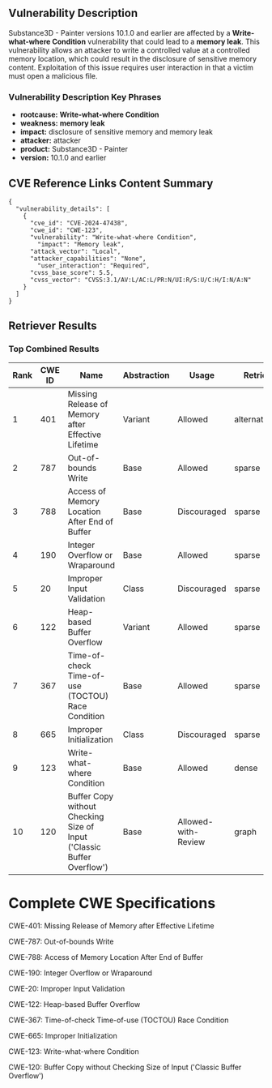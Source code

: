 ## Vulnerability Description
Substance3D - Painter versions 10.1.0 and earlier are affected by a **Write-what-where Condition** vulnerability that could lead to a **memory leak**. This vulnerability allows an attacker to write a controlled value at a controlled memory location, which could result in the disclosure of sensitive memory content. Exploitation of this issue requires user interaction in that a victim must open a malicious file.

### Vulnerability Description Key Phrases
- **rootcause:** **Write-what-where Condition**
- **weakness:** **memory leak**
- **impact:** disclosure of sensitive memory and memory leak
- **attacker:** attacker
- **product:** Substance3D - Painter
- **version:** 10.1.0 and earlier

## CVE Reference Links Content Summary
```
{
  "vulnerability_details": [
    {
      "cve_id": "CVE-2024-47438",
      "cwe_id": "CWE-123",
      "vulnerability": "Write-what-where Condition",
        "impact": "Memory leak",
      "attack_vector": "Local",
      "attacker_capabilities": "None",
        "user_interaction": "Required",
      "cvss_base_score": 5.5,
      "cvss_vector": "CVSS:3.1/AV:L/AC:L/PR:N/UI:R/S:U/C:H/I:N/A:N"
    }
  ]
}
```

## Retriever Results

### Top Combined Results

| Rank | CWE ID | Name | Abstraction | Usage  | Retrievers | Individual Scores |
|------|--------|------|-------------|-------|------------|-------------------|
| 1 | 401 | Missing Release of Memory after Effective Lifetime | Variant | Allowed | alternate_terms | 1.000 |
| 2 | 787 | Out-of-bounds Write | Base | Allowed | sparse | 0.430 |
| 3 | 788 | Access of Memory Location After End of Buffer | Base | Discouraged | sparse | 0.412 |
| 4 | 190 | Integer Overflow or Wraparound | Base | Allowed | sparse | 0.407 |
| 5 | 20 | Improper Input Validation | Class | Discouraged | sparse | 0.394 |
| 6 | 122 | Heap-based Buffer Overflow | Variant | Allowed | sparse | 0.391 |
| 7 | 367 | Time-of-check Time-of-use (TOCTOU) Race Condition | Base | Allowed | sparse | 0.390 |
| 8 | 665 | Improper Initialization | Class | Discouraged | sparse | 0.385 |
| 9 | 123 | Write-what-where Condition | Base | Allowed | dense | 0.627 |
| 10 | 120 | Buffer Copy without Checking Size of Input ('Classic Buffer Overflow') | Base | Allowed-with-Review | graph | 0.003 |



# Complete CWE Specifications

CWE-401: Missing Release of Memory after Effective Lifetime

CWE-787: Out-of-bounds Write

CWE-788: Access of Memory Location After End of Buffer

CWE-190: Integer Overflow or Wraparound

CWE-20: Improper Input Validation

CWE-122: Heap-based Buffer Overflow

CWE-367: Time-of-check Time-of-use (TOCTOU) Race Condition

CWE-665: Improper Initialization

CWE-123: Write-what-where Condition

CWE-120: Buffer Copy without Checking Size of Input ('Classic Buffer Overflow')